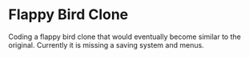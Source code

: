 # Flappy Bird Clone
Coding a flappy bird clone that would eventually become similar to the original. 
Currently it is missing a saving system and menus.
